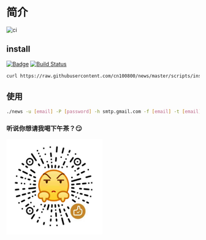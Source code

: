 # 简介

![ci](https://github.com/freecracy/news/workflows/Docker%20Image%20CI/badge.svg)

## install

[![Badge](https://img.shields.io/badge/link-996.icu-red.svg)](https://996.icu/#/zh_CN)  [![Build Status](https://travis-ci.org/cn100800/news.svg?branch=master)](https://travis-ci.org/cn100800/news)

```sh
curl https://raw.githubusercontent.com/cn100800/news/master/scripts/install.sh -sSf | sh
```

## 使用

```bash
./news -u [email] -P [password] -h smtp.gmail.com -f [email] -t [email] -p 587
```

### 听说你想请我喝下午茶？😏

<!--![Wechat](Wechat.jpeg)-->

<div><img width="250" height="250" src="https://raw.githubusercontent.com/cn100800/homebrew-app/master/wechat-emoji.png"/></div>
